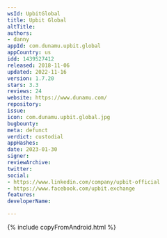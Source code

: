 ```yaml
---
wsId: UpbitGlobal
title: Upbit Global
altTitle: 
authors:
- danny
appId: com.dunamu.upbit.global
appCountry: us
idd: 1439527412
released: 2018-11-06
updated: 2022-11-16
version: 1.7.20
stars: 3.3
reviews: 24
website: https://www.dunamu.com/
repository: 
issue: 
icon: com.dunamu.upbit.global.jpg
bugbounty: 
meta: defunct
verdict: custodial
appHashes: 
date: 2023-01-30
signer: 
reviewArchive: 
twitter: 
social:
- https://www.linkedin.com/company/upbit-official
- https://www.facebook.com/upbit.exchange
features: 
developerName: 

---
```


{% include copyFromAndroid.html %}
